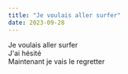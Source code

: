 ```yaml
---
title: "Je voulais aller surfer"
date: 2023-09-28
---
```

Je voulais aller surfer  
J'ai hésité  
Maintenant je vais le regretter  
